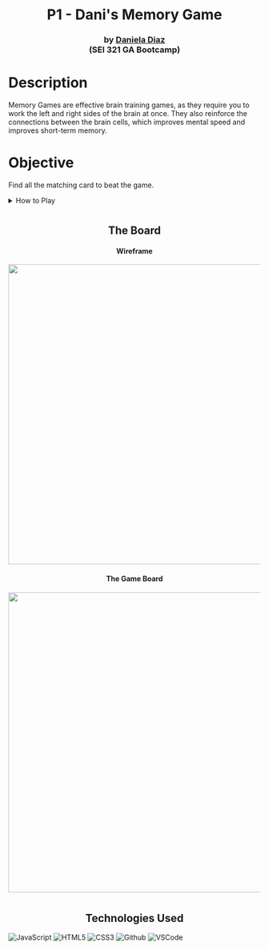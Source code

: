 
<h1 align="center">P1 - Dani's Memory Game</h1>


 


 <div align="center">
 



 <h3 align="center">
 by  <a href="https://www.linkedin.com/in/danidiaz8/"> Daniela Diaz
      </a><br></a> (SEI 321 GA Bootcamp)
 </h3>
 
 
    
 </div>



 
# Description

Memory Games are effective brain training games, as they require you to work the left and right sides of the brain at once. They also reinforce the connections between the brain cells, which improves mental speed and improves short-term memory.


# Objective
Find all the matching card to beat the game.


<details>
<summary>How to Play</summary>

🏁 Start the game by flipping a card. 

🖱 Then try to find another card that has the same image
as the first. If you can't find a pair, the flipped cards will be flipped back with the face down. 

🤓 Try to remember these images as it becomes easier to find pairs the longer you play.
</details>

<h1>  
</h1>
<h1>  
</h1>

<h2 align="center">The Board </h2>
<h4 align="center">Wireframe</h4>
<img src="https://i.imgur.com/1hScTMk.png" width="600">  
<h4 align="center">The Game Board</h4>
 <img src="/images/screenshotPlayersTurn.jpg" width="600"> 



<h1>  
</h1>
<h1>  
</h1>

<h2 align="center">Technologies Used </h2>

![JavaScript](https://img.shields.io/badge/-JavaScript-333?style=flat&logo=javascript)  ![HTML5](https://img.shields.io/badge/-HTML5-333?style=flat&logo=html5)
![CSS3](https://img.shields.io/badge/-CSS-333?style=flat&logo=css3) ![Github](https://img.shields.io/badge/-GitHub-333?style=flat&logo=github)
![VSCode](https://img.shields.io/badge/-VS_Code-333?style=flat&logo=visualstudio)

